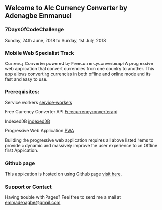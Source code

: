 ## Welcome to Alc Currency Converter by Adenagbe Emmanuel 

### 7DaysOfCodeChallenge
   Sunday, 24th June, 2018 to Sunday, 1st July, 2018

### Mobile Web Specialist Track

Currency Converter powered by Freecurrencyconverterapi A progressive web application that convert currencies from one country to another.
This app allows converting currencies in both offline and online mode and its fast and easy to use.


### Prerequisites:
  
  Service workers [service-workers](https://developers.google.com/web/fundamentals/primers/service-workers/)

  Free Currency Converter API [Freecurrencyconverterapi](https://www.currencyconverterapi.com/)

  IndexedDB  [indexedDB](https://developer.mozilla.org/en-US/docs/Web/API/IndexedDB_API)
  
  Progressive Web Application  [PWA](https://developers.google.com/web/progressive-web-apps/)

Building the progressive web application requires all above listed items to provide a dynamic and massively improve the user experience to an Offline first Application.

### Github page

This application is hosted on using Github page [visit here](https://alc3currencyconverter.github.io/).

### Support or Contact

Having trouble with Pages? Feel free to send me a mail at emmadenagbe@gmail.com
